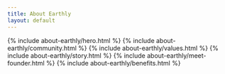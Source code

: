 ```yaml
---
title: About Earthly
layout: default
---
```


{% include about-earthly/hero.html %}
{% include about-earthly/community.html %}
{% include about-earthly/values.html %}
{% include about-earthly/story.html %}
{% include about-earthly/meet-founder.html %}
{% include about-earthly/benefits.html %}
